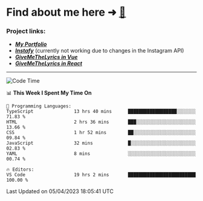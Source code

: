# Find about me here ➜ [🧑](https://pauabella.dev)

### Project links:
- ***[My Portfolio](https://pauabella.dev)***
- ***[Instafy](https://instafy.me)*** (currently not working due to changes in the Instagram API)
- ***[GiveMeTheLyrics in Vue](https://lyrics.pauabella.dev)***
- ***[GiveMeTheLyrics in React](https://pauabella.dev/GiveMeTheLyrics)***

---
<!--START_SECTION:waka-->
![Code Time](http://img.shields.io/badge/Code%20Time-2%2C059%20hrs%2047%20mins-blue)

📊 **This Week I Spent My Time On** 

```text
💬 Programming Languages: 
TypeScript               13 hrs 40 mins      ██████████████████░░░░░░░   71.83 % 
HTML                     2 hrs 36 mins       ███░░░░░░░░░░░░░░░░░░░░░░   13.66 % 
CSS                      1 hr 52 mins        ██░░░░░░░░░░░░░░░░░░░░░░░   09.84 % 
JavaScript               32 mins             █░░░░░░░░░░░░░░░░░░░░░░░░   02.83 % 
YAML                     8 mins              ░░░░░░░░░░░░░░░░░░░░░░░░░   00.74 % 

🔥 Editors: 
VS Code                  19 hrs 2 mins       █████████████████████████   100.00 % 
```


 Last Updated on 05/04/2023 18:05:41 UTC
<!--END_SECTION:waka-->
